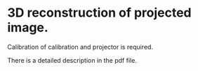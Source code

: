 # 3D reconstruction of projected image.

Calibration of calibration and projector is required.

There is a detailed description in the pdf file.
